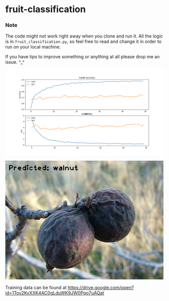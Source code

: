 # fruit-classification

### Note

The code might not work right away when you clone and run it. All the logic is in `fruit_classification.py`, so feel free to read and change it in order to run on your local machine.

If you have tips to improve something or anything at all please drop me an issue. ^_^


![model](history.png)

![predict](predicted.jpg)

Training data can be found at https://drive.google.com/open?id=1Tov2KvXXK4AC0gLduWK9JW0Pqo7uAQat
